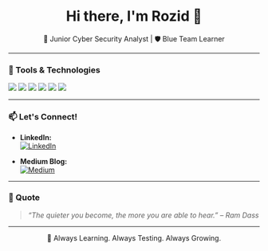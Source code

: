 <h1 align="center">Hi there, I'm Rozid 👋</h1>

<p align="center">
  🚨 Junior Cyber Security Analyst | 🛡️ Blue Team Learner<br>
<!--   🔍 Passionate about exploring the world of exploits, CTFs, and adversary simulation -->
</p>

---

### 🧰 Tools & Technologies

<p align="left">
  <img src="https://img.shields.io/badge/Linux-OS-black?logo=linux&logoColor=white" />
  <img src="https://img.shields.io/badge/Burp Suite-orange?logo=burp-suite&logoColor=white" />
  <img src="https://img.shields.io/badge/Metasploit-framework-blue?logo=metasploit&logoColor=white" />
  <img src="https://img.shields.io/badge/Nmap-network scanning-informational?logo=nmap" />
  <img src="https://img.shields.io/badge/Kali Linux-penetration testing-blueviolet?logo=kali-linux&logoColor=white" />
  <img src="https://img.shields.io/badge/Python-scripting-yellow?logo=python&logoColor=white" />
</p>

---

### 📫 Let's Connect!

- **LinkedIn:**  
  <a href="https://www.linkedin.com/in/la-ode-fahru-rozid-2857a927b/" target="_blank">
    <img src="https://img.shields.io/badge/LinkedIn-Connect-blue?logo=linkedin&logoColor=white" alt="LinkedIn" />
  </a>

- **Medium Blog:**  
  <a href="https://medium.com/@fahrurozid0" target="_blank">
    <img src="https://img.shields.io/badge/Medium-Blog-black?logo=medium&logoColor=white" alt="Medium" />
  </a>
---

### 🧠 Quote 
> _“The quieter you become, the more you are able to hear.” – Ram Dass_

---

<p align="center">
  📍 Always Learning. Always Testing. Always Growing.
</p>
